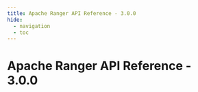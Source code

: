 ```yaml
---
title: Apache Ranger API Reference - 3.0.0
hide:
  - navigation
  - toc
---
```


# Apache Ranger API Reference - 3.0.0

<swagger-ui src="snippets/ranger-swagger-3.0.0.json"/>
